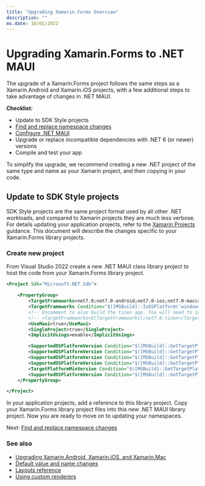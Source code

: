 ```yaml
---
title: "Upgrading Xamarin.Forms Overview"
description: ""
ms.date: 10/01/2022
---
```


# Upgrading Xamarin.Forms to .NET MAUI

The upgrade of a Xamarin.Forms project follows the same steps as a Xamarin.Android and Xamarin.iOS projects, with a few additional steps to take advantage of changes in .NET MAUI.

**Checklist:**

* Update to SDK Style projects
* [Find and replace namespace changes](forms-namechanges.md)
* [Configure .NET MAUI](forms-configuremaui.md)
* Upgrade or replace incompatible dependencies with .NET 6 (or newer) versions
* Compile and test your app

To simplify the upgrade, we recommend creating a new .NET project of the same type and name as your Xamarin project, and then copying in your code. 

## Update to SDK Style projects

SDK Style projects are the same project format used by all other .NET workloads, and compared to Xamarin projects they are much less verbose. For details updating your application projects, refer to the [Xamarin Projects](xamarin-projects.md) guidance. This document will describe the changes specific to your Xamarin.Forms library projects.


### Create new project

From Visual Studio 2022 create a new .NET MAUI class library project to host the code from your Xamarin.Forms library project. 

```xml
<Project Sdk="Microsoft.NET.Sdk">

	<PropertyGroup>
		<TargetFrameworks>net7.0;net7.0-android;net7.0-ios;net7.0-maccatalyst</TargetFrameworks>
		<TargetFrameworks Condition="$([MSBuild]::IsOSPlatform('windows'))">$(TargetFrameworks);net7.0-windows10.0.19041.0</TargetFrameworks>
		<!-- Uncomment to also build the tizen app. You will need to install tizen by following this: https://github.com/Samsung/Tizen.NET -->
		<!-- <TargetFrameworks>$(TargetFrameworks);net7.0-tizen</TargetFrameworks> -->
		<UseMaui>true</UseMaui>
		<SingleProject>true</SingleProject>
		<ImplicitUsings>enable</ImplicitUsings>

		<SupportedOSPlatformVersion Condition="$([MSBuild]::GetTargetPlatformIdentifier('$(TargetFramework)')) == 'ios'">14.2</SupportedOSPlatformVersion>
		<SupportedOSPlatformVersion Condition="$([MSBuild]::GetTargetPlatformIdentifier('$(TargetFramework)')) == 'maccatalyst'">14.0</SupportedOSPlatformVersion>
		<SupportedOSPlatformVersion Condition="$([MSBuild]::GetTargetPlatformIdentifier('$(TargetFramework)')) == 'android'">21.0</SupportedOSPlatformVersion>
		<SupportedOSPlatformVersion Condition="$([MSBuild]::GetTargetPlatformIdentifier('$(TargetFramework)')) == 'windows'">10.0.17763.0</SupportedOSPlatformVersion>
		<TargetPlatformMinVersion Condition="$([MSBuild]::GetTargetPlatformIdentifier('$(TargetFramework)')) == 'windows'">10.0.17763.0</TargetPlatformMinVersion>
		<SupportedOSPlatformVersion Condition="$([MSBuild]::GetTargetPlatformIdentifier('$(TargetFramework)')) == 'tizen'">6.5</SupportedOSPlatformVersion>
	</PropertyGroup>

</Project>
```

In your application projects, add a reference to this library project. Copy your Xamarin.Forms library project files into this new .NET MAUI library project. Now you are ready to move on to updating your namespaces.

Next: [Find and replace namespace changes](forms-namechanges.md)

### See also

* [Upgrading Xamarin.Android, Xamarin.iOS, and Xamarin.Mac](xamarin-projects.md)
* [Default value and name changes](defaults.md)
* [Layouts reference](layout-reference.md)
* [Using custom renderers](using-custom-renderers.md)